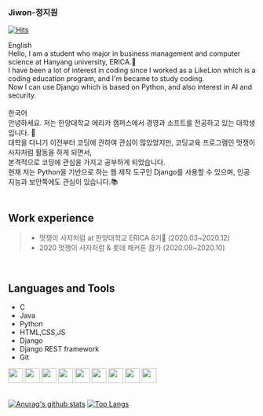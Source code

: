 ### Jiwon-정지원

[![Hits](https://hits.seeyoufarm.com/api/count/incr/badge.svg?url=https%3A%2F%2Fgithub.com%2Fpeanutyumyum)](https://hits.seeyoufarm.com)<br>
<div>
  English <br>
  Hello, I am a student who major in business management and computer science at Hanyang university, ERICA.👋 <br>
  I have been a lot of interest in coding since I worked as a LikeLion which is a coding education program, and I'm became to study coding. <br>
  Now I can use Django which is based on Python, and also interest in AI and security.
</div>
<br>
<div>
  한국어 <br>
  안녕하세요. 저는 한양대학교 에리카 캠퍼스에서 경영과 소프트를 전공하고 있는 대학생입니다. 👋<br>
  대학을 다니기 이전부터 코딩에 관하여 관심이 많았었지만, 코딩교육 프로그램인 멋쟁이사자처럼 활동을 하게 되면서, <br>
  본격적으로 코딩에 관심을 가지고 공부하게 되었습니다. <br>
  현재 저는 Python을 기반으로 하는 웹 제작 도구인 Django를 사용할 수 있으며, 인공지능과 보안쪽에도 관심이 있습니다.📚 <br>
</div>
<br>

## Work experience
><ul>
  >  <li>멋쟁이 사자처럼 at 한양대학교 ERICA 8기🦁 (2020.03~2020.12)</li>
  >  <li>2020 멋쟁이 사자처럼 & 롯데 해커톤 참가 (2020.09~2020.10)</li>
></ul>
<br>

## Languages and Tools

- C
- Java
- Python
- HTML,CSS,JS
- Django
- Django REST framework
- Git

<div>
  <img height="30" src="https://user-images.githubusercontent.com/63117632/107517758-7fc77300-6bf1-11eb-805a-22f3b509e631.png">
  <img height="30" src="https://user-images.githubusercontent.com/63117632/108722316-5cdc7d80-7566-11eb-95f5-5168e2e3633d.png">
  <img height="30" src="https://user-images.githubusercontent.com/63117632/89460344-192a4e00-d7a5-11ea-8dcf-959f3ce593d6.png">
  <img height="30" src="https://user-images.githubusercontent.com/63117632/89460360-1e879880-d7a5-11ea-8676-9968340c77ad.png">
  <img height="30" src="https://user-images.githubusercontent.com/63117632/89460372-21828900-d7a5-11ea-8471-4fab42473214.png">
  <img height="30" src="https://user-images.githubusercontent.com/63117632/89460886-06644900-d7a6-11ea-8f2d-ceec42e8462c.png">
  <img height="30" src="https://user-images.githubusercontent.com/63117632/89461910-9a82e000-d7a7-11ea-8113-799985045f2c.png">
  <img height="30" src="https://user-images.githubusercontent.com/63117632/103439861-0e0c1900-4c84-11eb-9fed-7b90f0293281.png">
  <img height="30" src="https://user-images.githubusercontent.com/63117632/89460975-272c9e80-d7a6-11ea-9ef5-5daf6d21f8d0.png">
</div>
<br>

[![Anurag's github stats](https://github-readme-stats.vercel.app/api?username=peanutyumyum&show_icons=true&theme=buefy&hide_border=true)](https://github.com/anuraghazra/github-readme-stats)
[![Top Langs](https://github-readme-stats.vercel.app/api/top-langs/?username=peanutyumyum&layout=compact)](https://github.com/anuraghazra/github-readme-stats)
